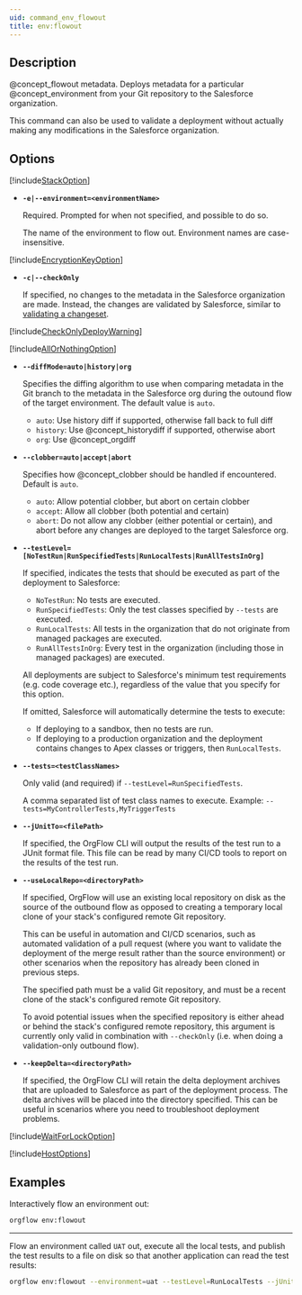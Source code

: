 ```yaml
---
uid: command_env_flowout
title: env:flowout
---
```


## Description

@concept_flowout metadata. Deploys metadata for a particular @concept_environment from your Git repository to the Salesforce organization.

This command can also be used to validate a deployment without actually making any modifications in the Salesforce organization.

## Options

[!include[StackOption](partials/stack-option.md)]

- **`-e|--environment=<environmentName>`**

  Required. Prompted for when not specified, and possible to do so.

  The name of the environment to flow out. Environment names are case-insensitive.

[!include[EncryptionKeyOption](partials/encryption-key-option.md)]

- **`-c|--checkOnly`**

  If specified, no changes to the metadata in the Salesforce organization are made. Instead, the changes are validated by Salesforce, similar to [validating a changeset](https://help.salesforce.com/articleView?id=sf.changesets_inbound_test_deploy.htm&type=5).

[!include[CheckOnlyDeployWarning](partials/check-only-deploy-warning.md)]

[!include[AllOrNothingOption](partials/all-or-nothing-option.md)]

- **`--diffMode=auto|history|org`**

  Specifies the diffing algorithm to use when comparing metadata in the Git branch to the metadata in the Salesforce org during the outound flow of the target environment. The default value is `auto`.

  - `auto`: Use history diff if supported, otherwise fall back to full diff
  - `history`: Use @concept_historydiff if supported, otherwise abort
  - `org`: Use @concept_orgdiff

- **`--clobber=auto|accept|abort`**

  Specifies how @concept_clobber should be handled if encountered. Default is `auto`.

  - `auto`: Allow potential clobber, but abort on certain clobber
  - `accept`: Allow all clobber (both potential and certain)
  - `abort`: Do not allow any clobber (either potential or certain), and abort before any changes are deployed to the target Salesforce org.

- **`--testLevel=[NoTestRun|RunSpecifiedTests|RunLocalTests|RunAllTestsInOrg]`**

  If specified, indicates the tests that should be executed as part of the deployment to Salesforce:
  - `NoTestRun`: No tests are executed.
  - `RunSpecifiedTests`: Only the test classes specified by `--tests` are executed.
  - `RunLocalTests`: All tests in the organization that do not originate from managed packages are executed.
  - `RunAllTestsInOrg`: Every test in the organization (including those in managed packages) are executed.

  All deployments are subject to Salesforce's minimum test requirements (e.g. code coverage etc.), regardless of the value that you specify for this option.

  If omitted, Salesforce will automatically determine the tests to execute:
  - If deploying to a sandbox, then no tests are run.
  - If deploying to a production organization and the deployment contains changes to Apex classes or triggers, then `RunLocalTests`.

- **`--tests=<testClassNames>`**

  Only valid (and required) if `--testLevel=RunSpecifiedTests`.

  A comma separated list of test class names to execute. Example: `--tests=MyControllerTests,MyTriggerTests`

- **`--jUnitTo=<filePath>`**

  If specified, the OrgFlow CLI will output the results of the test run to a JUnit format file. This file can be read by many CI/CD tools to report on the results of the test run.

- **`--useLocalRepo=<directoryPath>`**

  If specified, OrgFlow will use an existing local repository on disk as the source of the outbound flow as opposed to creating a temporary local clone of your stack's configured remote Git repository.

  This can be useful in automation and CI/CD scenarios, such as automated validation of a pull request (where you want to validate the deployment of the merge result rather than the source environment) or other scenarios when the repository has already been cloned in previous steps.

  The specified path must be a valid Git repository, and must be a recent clone of the stack's configured remote Git repository.

  To avoid potential issues when the specified repository is either ahead or behind the stack's configured remote repository, this argument is currently only valid in combination with `--checkOnly` (i.e. when doing a validation-only outbound flow).

- **`--keepDelta=<directoryPath>`**

  If specified, the OrgFlow CLI will retain the delta deployment archives that are uploaded to Salesforce as part of the deployment process. The delta archives will be placed into the directory specified. This can be useful in scenarios where you need to troubleshoot deployment problems.

[!include[WaitForLockOption](partials/wait-for-lock-option.md)]

[!include[HostOptions](partials/host-options.md)]

## Examples

Interactively flow an environment out:

```bash
orgflow env:flowout
```

***

Flow an environment called `UAT` out, execute all the local tests, and publish the test results to a file on disk so that another application can read the test results:

```bash
orgflow env:flowout --environment=uat --testLevel=RunLocalTests --jUnitTo="C:\TestResults\MyTestResult.xml"
```
